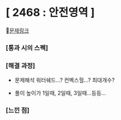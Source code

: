#  **[ 2468 : 안전영역 ]**


🔗[문제링크](https://www.acmicpc.net/problem/2468)


###  **[통과 시의 스펙]**



### **[해결 과정]**

- 문제해석
워터쉐드...?
컨벡스헐...?
최대개수?


- 풀이
높이가 1일때, 2일때, 3일때...등등...


### **[느낀 점]**
